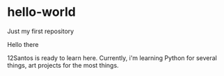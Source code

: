 # hello-world
Just my first repository

Hello there

12Santos is ready to learn here.
Currently, i'm learning Python for several things, art projects for the most things.
